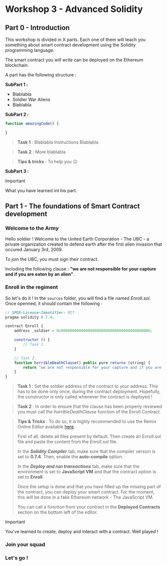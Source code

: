 # Workshop 3 - Advanced Solidity

## **Part 0 - Introduction**

This workshop is divided in X parts.
Each one of them will teach you something about smart contract development using the Solidity programming language.

The smart contract you will write can be deployed on the Ethereum blockchain.

A part has the following structure :

**SubPart 1 :**

- Blablabla
- Soldier War Aliens
- Blablabla

**SubPart 2 :**

``` js
function amazingCode() {

}
```

> **Task 1** : Blablabla Instructions Blablabla

> **Task 2** : More blablabla

> **Tips & tricks** : To help you :wink:

**SubPart 3 :**

> [!IMPORTANT]
> What you have learned int his part.

## **Part 1 - The foundations of Smart Contract development**

### **Welcome to the Army**

Hello soldier ! Welcome to the United Earth Corporation - The UBC - a private organization created to defend earth after the first alien invasion that occured January 3rd, 2009.

To join the UBC, you must sign their contract.

Including the following clause : **"we are not responsible for your capture and if you are eaten by an alien"**.

### **Enroll in the regiment**

So let's do it ! In the `sources` folder, you will find a file named *Enroll.sol*.
Once openned, it should contain the following :

``` js
// SPDX-License-Identifier: MIT
pragma solidity 0.7.4;

contract Enroll {
    address _soldier = 0x0000000000000000000000000000000000000000;

    constructor () {
        // Task 1.
    }

    // Task 2.
    function horribleDeathClause() public pure returns (string) {
        return "we are not responsible for your capture and if you are eaten by an alien";
    }
}
```

> **Task 1** : Set the soldier address of the contract to your address.
> This has to be done only once, during the contract deployment.
> Hopefully, the constructor is only called whenever the contract is deployed !

> **Task 2** : In order to ensure that the clause has been properly reviewed you must call the *horribleDeathClause* function of the Enroll Contract.

> **Tips & Tricks** : To do so, it is highly recommended to use the Remix Online Editor available [here](https://remix.ethereum.org/).
>
> First of all, delete all files present by default.
> Then create an Enroll.sol file and paste the content from the *Enroll.sol* file.
>
> In the ***Solidity Compiler*** tab, make sure that the compiler version is set to **0.7.4**. Then, enable the **auto-compile** option.
>
> In the ***Deploy and run transactions*** tab, make sure that the environment is set to **JavaScript VM** and that the contract option is set to **Enroll**.
>
> Once the setup is done and that you have filled up the missing part of the contract, you can deploy your smart contract. For the moment, this will be done in a fake Ethereum network - The JavaScript VM.
>
> You can call a function from your contract in the **Deployed Contracts** section on the bottom left of the editor.

> [!IMPORTANT]
> You've learned to create, deploy and interact with a contract. Well played !

### **Join your squad**

### **Let's go !**
